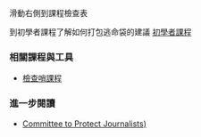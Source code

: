 [Title]: # (現在怎樣?)
[Difficulty]: # (進階)
[Order]: # (4)

滑動右側到課程檢查表

到初學者課程了解如何打包逃命袋的建議
[初學者課程](umbrella://lesson/protective-equipment/0)

### 相關課程與工具
* [檢查哨課程](umbrella://lesson/checkpoints/0)

### 進一步閱讀
* [Committee to Protect Journalists)](https://cpj.org/reports/2012/04/armed-conflict.php)